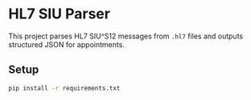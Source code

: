 # HL7 SIU Parser

This project parses HL7 SIU^S12 messages from `.hl7` files and outputs structured JSON for appointments.

## Setup

```bash
pip install -r requirements.txt
```